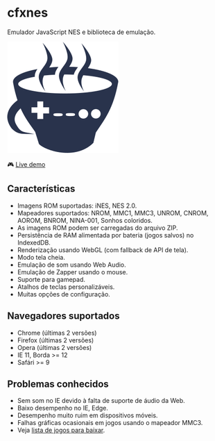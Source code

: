 # cfxnes

Emulador JavaScript NES e biblioteca de emulação.

![cfxnes logo](logo.png)

:video_game: [Live demo](https://brunocosta19.github.io/Emulador-NES)

## Características

- Imagens ROM suportadas: iNES, NES 2.0.
- Mapeadores suportados: NROM, MMC1, MMC3, UNROM, CNROM, AOROM, BNROM,
  NINA-001, Sonhos coloridos.
- As imagens ROM podem ser carregadas do arquivo ZIP.
- Persistência de RAM alimentada por bateria (jogos salvos) no IndexedDB.
- Renderização usando WebGL (com fallback de API de tela).
- Modo tela cheia.
- Emulação de som usando Web Audio.
- Emulação de Zapper usando o mouse.
- Suporte para gamepad.
- Atalhos de teclas personalizáveis.
- Muitas opções de configuração.

## Navegadores suportados

- Chrome (últimas 2 versões)
- Firefox (últimas 2 versões)
- Opera (últimas 2 versões)
- IE 11, Borda >= 12
- Safári >= 9

## Problemas conhecidos

- Sem som no IE devido à falta de suporte de áudio da Web.
- Baixo desempenho no IE, Edge.
- Desempenho muito ruim em dispositivos móveis.
- Falhas gráficas ocasionais em jogos usando o mapeador MMC3.
- Veja [lista de jogos para baixar](https://www.romsgames.net/roms/nintendo/).



